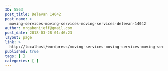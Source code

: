 ```yaml
---
ID: 5563
post_title: Delevan 14042
post_name: >
  moving-services-moving-services-moving-services-delevan-14042
author: mrgabonijeff@gmail.com
post_date: 2018-03-28 01:46:23
layout: page
link: >
  http://localhost/wordpress/moving-services-moving-services-moving-services-delevan-14042/
published: true
tags: [ ]
categories: [ ]
---
```

